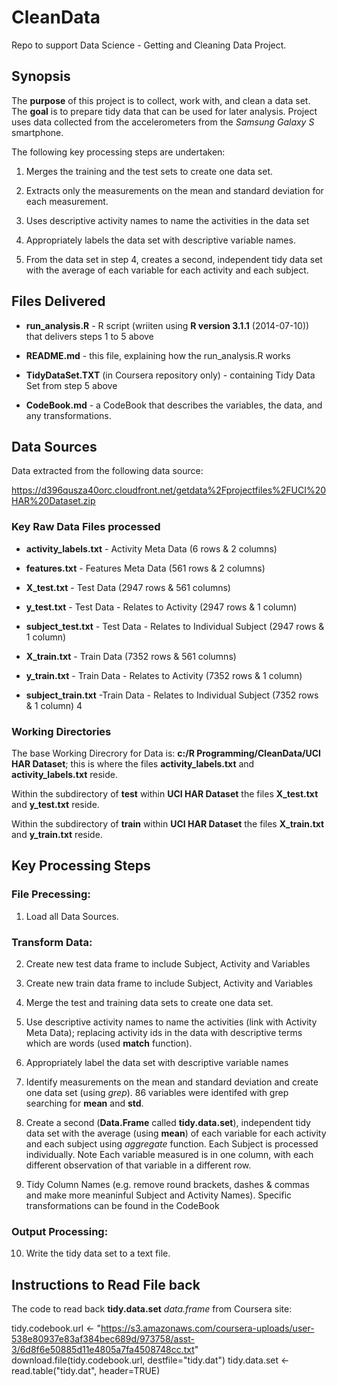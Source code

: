 CleanData
=========

Repo to support Data Science - Getting and Cleaning Data Project.


## Synopsis

The **purpose** of this project is to collect, work with, and clean a data set.
The **goal** is to prepare tidy data that can be used for later analysis.
Project uses data collected from the accelerometers from the *Samsung Galaxy S* smartphone.

The following key processing steps are undertaken:

1. Merges the training and the test sets to create one data set.

2. Extracts only the measurements on the mean and standard deviation for each
measurement.

3. Uses descriptive activity names to name the activities in the data set

4. Appropriately labels the data set with descriptive variable names.

5. From the data set in step 4, creates a second, independent tidy data set with
the average of each variable for each activity and each subject.


## Files Delivered

+ **run_analysis.R** - R script (wriiten using **R version 3.1.1** (2014-07-10)) that delivers steps 1 to 5 above

+ **README.md** - this file, explaining how the run_analysis.R works

+ **TidyDataSet.TXT** (in Coursera repository only) - containing Tidy Data Set from step 5 above

+ **CodeBook.md** - a CodeBook that describes the variables, the data, and any transformations.


## Data Sources

Data extracted from the following data source:

https://d396qusza40orc.cloudfront.net/getdata%2Fprojectfiles%2FUCI%20HAR%20Dataset.zip

### Key Raw Data Files processed

+ **activity_labels.txt** - Activity Meta Data (6 rows & 2 columns)

+ **features.txt** - Features Meta Data (561 rows & 2 columns)

+ **X_test.txt** - Test Data (2947 rows & 561 columns)

+ **y_test.txt** - Test Data - Relates to Activity (2947 rows & 1 column)

+ **subject_test.txt** - Test Data  - Relates to Individual Subject (2947 rows & 1 column)

+ **X_train.txt** - Train Data (7352 rows & 561 columns)

+ **y_train.txt** - Train Data - Relates to Activity (7352 rows & 1 column)   

+ **subject_train.txt** -Train Data - Relates to Individual Subject (7352 rows & 1 column)
4

### Working Directories

The base Working Direcrory for Data is: **c:/R Programming/CleanData/UCI HAR Dataset**; this is where the files **activity_labels.txt** and **activity_labels.txt** reside.

Within the subdirectory of **test** within **UCI HAR Dataset** the files **X_test.txt** and **y_test.txt** reside.

Within the subdirectory of **train** within **UCI HAR Dataset** the files **X_train.txt** and **y_train.txt** reside.


## Key Processing Steps

### File Precessing:

1. Load all Data Sources.

### Transform Data:

2.  Create new test data frame to include Subject, Activity and Variables 

3.  Create new train data frame to include Subject, Activity and Variables 

4.  Merge the test and training data sets to create one data set.

5.  Use descriptive activity names to name the activities (link with Activity Meta Data); replacing activity ids in the data with descriptive terms which are words (used **match** function).

6.  Appropriately label the data set with descriptive variable names

7.  Identify measurements on the mean and standard deviation and create one data set (using *grep*). 86 variables were identifed with grep searching for **mean** and **std**.

8.  Create a second (**Data.Frame** called **tidy.data.set**), independent tidy data set with the average (using **mean**) of each variable for each activity and each subject using *aggregate* function. Each Subject is processed individually. Note Each variable measured is in one column, with each different observation of that variable in a different row.

9.  Tidy Column Names (e.g. remove round brackets, dashes & commas and make more meaninful Subject and Activity Names). Specific transformations can be found in the CodeBook

### Output Processing:

10. Write the tidy data set to a text file.


## Instructions to Read File back

The code to read back **tidy.data.set** *data.frame* from Coursera site:

tidy.codebook.url <- "https://s3.amazonaws.com/coursera-uploads/user-538e80937e83af384bec689d/973758/asst-3/6d8f6e50885d11e4805a7fa4508748cc.txt"
download.file(tidy.codebook.url, destfile="tidy.dat")
tidy.data.set <- read.table("tidy.dat", header=TRUE)
